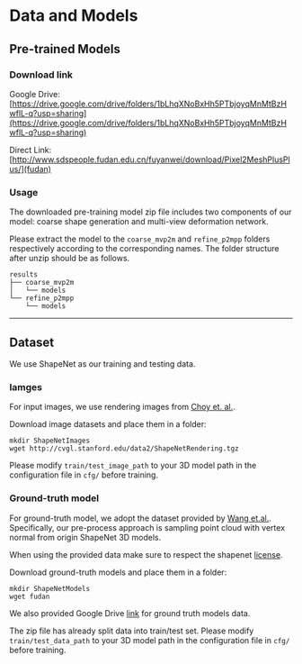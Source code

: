 # Data and Models

## Pre-trained Models

### Download link
Google Drive: [https://drive.google.com/drive/folders/1bLhqXNoBxHh5PTbjoyqMnMtBzHwflL-q?usp=sharing](https://drive.google.com/drive/folders/1bLhqXNoBxHh5PTbjoyqMnMtBzHwflL-q?usp=sharing)

Direct Link: [http://www.sdspeople.fudan.edu.cn/fuyanwei/download/Pixel2MeshPlusPlus/](fudan)

### Usage
The downloaded pre-training model zip file includes two components of our model: coarse shape generation and multi-view deformation network.

Please extract the model to the `coarse_mvp2m` and `refine_p2mpp` folders respectively according to the corresponding names. The folder structure after unzip should be as follows.

```
results
├── coarse_mvp2m
│   └── models
└── refine_p2mpp
    └── models
```

----

## Dataset
We use ShapeNet as our training and testing data. 

### Iamges
For input images, we use rendering images from [Choy et. al.](https://github.com/chrischoy/3D-R2N2).

Download image datasets and place them in a folder:
```
mkdir ShapeNetImages
wget http://cvgl.stanford.edu/data2/ShapeNetRendering.tgz
```
Please modify `train/test_image_path` to your 3D model path in the configuration file in `cfg/` before training.

### Ground-truth model
For ground-truth model, we adopt the dataset provided by [Wang et.al.](https://github.com/nywang16/Pixel2Mesh).
Specifically, our pre-process approach is sampling point cloud with vertex normal from origin ShapeNet 3D models.

When using the provided data make sure to respect the shapenet [license](https://shapenet.org/terms).

Download ground-truth models and place them in a folder:
```
mkdir ShapeNetModels
wget fudan
```
We also provided Google Drive [link](https://drive.google.com/drive/folders/1bLhqXNoBxHh5PTbjoyqMnMtBzHwflL-q?usp=sharing) for ground truth models data.

The zip file has already split data into train/test set. Please modify `train/test_data_path` to your 3D model path in the configuration file in `cfg/` before training.

